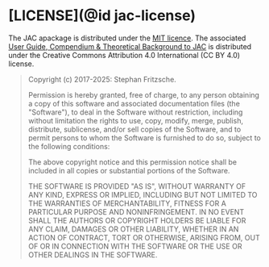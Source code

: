 # [LICENSE](@id jac-license)

The JAC apackage is distributed under the [MIT licence](https://github.com/OpenJAC/JAC.jl/blob/master/LICENSE.md). The associated [User Guide, Compendium & Theoretical Background to JAC](https://github.com/OpenJAC/JAC.jl/blob/master/docs/UserGuide-Jac.pdf) is distributed under the Creative Commons Attribution 4.0 International (CC BY 4.0) license.

> Copyright (c) 2017-2025: Stephan Fritzsche.
> 
> Permission is hereby granted, free of charge, to any person obtaining a copy
> of this software and associated documentation files (the "Software"), to deal
> in the Software without restriction, including without limitation the rights
> to use, copy, modify, merge, publish, distribute, sublicense, and/or sell
> copies of the Software, and to permit persons to whom the Software is
> furnished to do so, subject to the following conditions:
> 
> The above copyright notice and this permission notice shall be included in all
> copies or substantial portions of the Software.
> 
> THE SOFTWARE IS PROVIDED "AS IS", WITHOUT WARRANTY OF ANY KIND, EXPRESS OR
> IMPLIED, INCLUDING BUT NOT LIMITED TO THE WARRANTIES OF MERCHANTABILITY,
> FITNESS FOR A PARTICULAR PURPOSE AND NONINFRINGEMENT. IN NO EVENT SHALL THE
> AUTHORS OR COPYRIGHT HOLDERS BE LIABLE FOR ANY CLAIM, DAMAGES OR OTHER
> LIABILITY, WHETHER IN AN ACTION OF CONTRACT, TORT OR OTHERWISE, ARISING FROM,
> OUT OF OR IN CONNECTION WITH THE SOFTWARE OR THE USE OR OTHER DEALINGS IN THE
> SOFTWARE.
> 
